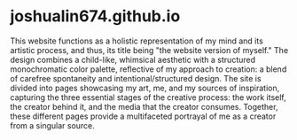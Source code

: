 # joshualin674.github.io

This website functions as a holistic representation of my mind and its artistic process, and thus, its title being "the website version of myself." The design combines a child-like, whimsical aesthetic with a structured monochromatic color palette, reflective of my approach to creation: a blend of carefree spontaneity and intentional/structured design. The site is divided into pages showcasing my art, me, and my sources of inspiration, capturing the three essential stages of the creative process: the work itself, the creator behind it, and the media that the creator consumes. Together, these different pages provide a multifaceted portrayal of me as a creator from a singular source.
